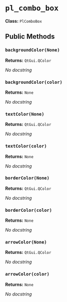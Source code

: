# `pl_combo_box`

**Class:** `PlComboBox`

## Public Methods

### `backgroundColor(None)`
**Returns:** `QtGui.QColor`

_No docstring_

### `backgroundColor(color)`
**Returns:** `None`

_No docstring_

### `textColor(None)`
**Returns:** `QtGui.QColor`

_No docstring_

### `textColor(color)`
**Returns:** `None`

_No docstring_

### `borderColor(None)`
**Returns:** `QtGui.QColor`

_No docstring_

### `borderColor(color)`
**Returns:** `None`

_No docstring_

### `arrowColor(None)`
**Returns:** `QtGui.QColor`

_No docstring_

### `arrowColor(color)`
**Returns:** `None`

_No docstring_